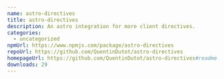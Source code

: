 ```yaml
---
name: astro-directives
title: astro-directives
description: An astro integration for more client directives.
categories:
  - uncategorized
npmUrl: https://www.npmjs.com/package/astro-directives
repoUrl: https://github.com/QuentinDutot/astro-directives
homepageUrl: https://github.com/QuentinDutot/astro-directives#readme
downloads: 29
---
```

